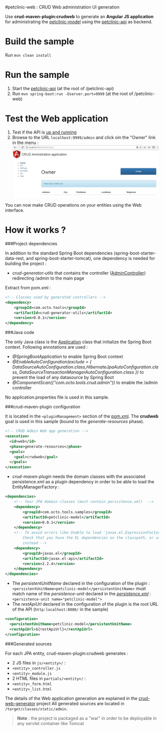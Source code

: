 #petclinic-web : CRUD Web administration UI generation

Use **crud-maven-plugin:crudweb** to generate an **Angular JS application** for administrating the [petclinic-model](../petclinic-model) using the [petclinic-api](../petclinic-api) as backend.

Build the sample
================
Run ``mvn clean install``

Run the sample
==============
1. Start the [petclinic-api](../petclinic-api/README.md#run-the-sample) (at the root of /petclinic-api)
2. Run ``mvn spring-boot:run -Dserver.port=9999`` (at the root of /petclinic-web)

Test the Web application
========================
1. Test if the API is [up and running](../petclinic-api/README.md#test-the-api)
2. Browse to the URL ``localhost:9999/admin`` and click oin the "Owner" link in the menu :
![expected result](admin.jpg)

You can now make CRUD operations on your entities using the Web interface.

How it works ?
==============

###Project dependencies

In addition to the standard Spring Boot dependencies (spring-boot-starter-data-rest, and spring-boot-starter-tomcat), one dependency is needed for building the project :

* *crud-generator-utils* that contains the controller ([AdminController](../../crud-generator-utils/src/main/java/com/octo/tools/crud/admin/AdminController.java)) redirecting /admin to the main page

Extract from pom.xml :
```xml			
<!-- Classes used by generated controllers -->
<dependency>
	<groupId>com.octo.tools</groupId>
	<artifactId>crud-generator-utils</artifactId>
	<version>0.0.1</version>
</dependency>
```
###Java code

The only Java class is the [Application](src/main/java/com/octo/tools/samples/petclinic/Application.java) class that initialize the Spring Boot context. Following annotations are used :

* *@SpringBootApplication* to enable Spring Boot context
* *@EnableAutoConfiguration(exclude = { DataSourceAutoConfiguration.class,HibernateJpaAutoConfiguration.class,		DataSourceTransactionManagerAutoConfiguration.class })* to prevent the load of any datasource by Spring Boot
* *@ComponentScan({"com.octo.tools.crud.admin"})* to enable the /admin controller

No application.properties file is used in this sample.

###crud-maven-plugin configuration

It is located in the ``<pluginManagement>`` section of the [pom.xml](pom.xml).
The **crudweb** goal is used in this sample  (bound to the *generate-resources* phase).
```xml					
<!-- CRUD Admin Web app generation -->
<execution>
  <id>web</id>
  <phase>generate-resources</phase>
  <goals>
    <goal>crudweb</goal>
  </goals>
</execution>				
```

* *crud-maven-plugin* needs the domain classes with the associated persistence.xml as a plugin dependency in order to be able to load the EntityManagerFactory :
```xml
<dependencies>
    <!-- Your JPA domain classes (must contain persistence.xml)  -->
    <dependency>
        <groupId>com.octo.tools.samples</groupId>
        <artifactId>petclinic-model</artifactId>
        <version>0.0.1</version>
    </dependency>                       
    <!-- To avoid errors like Unable to load 'javax.el.ExpressionFactory'. 
        Check that you have the EL dependencies on the classpath, or use ParameterMessageInterpolator 
        instead -->
    <dependency>
        <groupId>javax.el</groupId>
        <artifactId>javax.el-api</artifactId>
        <version>2.2.4</version>
    </dependency>
</dependencies>
```

* The *persistentUnitName* declared in the configuration of the plugin :
 ``<persistentUnitName>petclinic-model</persistentUnitName>``
must match name of the *persistence-unit* declared in the [*persistence.xml*](../petclinic-model/src/main/resources/META-INF/persistence.xml) : 
``<persistence-unit name="petclinic-model">``
* The *restApiUrl* declared in the configuration of the plugin is the root URL of the API (``http:localhost:8080/`` in the sample)
```xml
<configuration>
  <persistentUnitName>petclinic-model</persistentUnitName>
  <restApiUrl>${restApiUrl}</restApiUrl>						
</configuration>
```

###Generated sources

For each JPA entity, crud-maven-plugin:crudweb generates :

* 2 JS files in ``js/<entity>/`` :
 * ``<entity>_controller.js``
 * ``<entity>_module.js``
* 2 HTML files in ``partials/<entity>/`` :
 * ``<entity>_form.html``
 * ``<entity>_list.html``

The details of the Web application generation are explained in the [crud-web-generator](../../crud-web-generator) project
All generated sources are located in ```/target/classes/static/admin```.

> **Note** : the project is packaged as a "war" in order to be deployable in any servlet container like Tomcat
